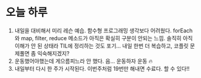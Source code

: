 # 오늘 하루

1. 내일을 대비해서 미리 레슨 예습. 함수형 프로그래밍 생각보다 어려웠다. forEach와 map, filter, reduce 메소드가 아직은 확실히 구분이 안되는 느낌.  솔직히 아직 이해가 안 된 상태라 TIL에 정리하는 것도 포기... 내일 한번 더 복습하고, 코플릿 문제풀면 좀 익숙해지겠지?
2. 운동했어야했는데 게으름피느라 안 했다. 음... 운동하자 운동 🔥
3. 내일부터 다시 한 주가 시작된다. 이번주처럼 19번만 해내면 수료다. 할 수 있다!!

